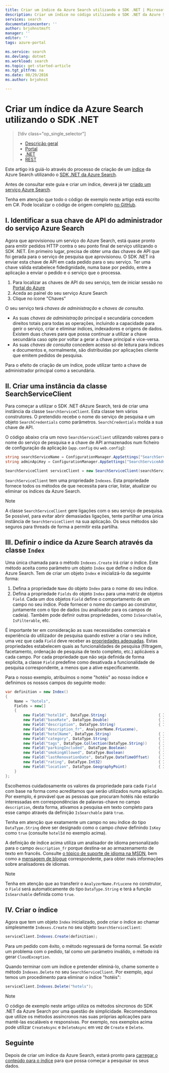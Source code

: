 ```yaml
---
title: Criar um índice da Azure Search utilizando o SDK .NET | Microsoft Docs
description: Criar um índice no código utilizando o SDK .NET da Azure Search.
services: search
documentationcenter: ''
author: brjohnstmsft
manager: ''
editor: ''
tags: azure-portal

ms.service: search
ms.devlang: dotnet
ms.workload: search
ms.topic: get-started-article
ms.tgt_pltfrm: na
ms.date: 08/29/2016
ms.author: brjohnst

---
```

# Criar um índice da Azure Search utilizando o SDK .NET
> [!div class="op_single_selector"]
> * [Descrição geral](search-what-is-an-index.md)
> * [Portal](search-create-index-portal.md)
> * [.NET](search-create-index-dotnet.md)
> * [REST](search-create-index-rest-api.md)
> 
> 

Este artigo irá guiá-lo através do processo de criação de um [índice](https://msdn.microsoft.com/library/azure/dn798941.aspx) da Azure Search utilizando o [SDK .NET da Azure Search](https://msdn.microsoft.com/library/azure/dn951165.aspx).

Antes de consultar este guia e criar um índice, deverá já ter [criado um serviço Azure Search](search-create-service-portal.md).

Tenha em atenção que todo o código de exemplo neste artigo está escrito em C#. Pode localizar o código de origem completo [no GitHub](http://aka.ms/search-dotnet-howto).

## I. Identificar a sua chave de API do administrador do serviço Azure Search
Agora que aprovisionou um serviço do Azure Search, está quase pronto para emitir pedidos HTTP contra o seu ponto final de serviço utilizando o SDK .NET. Em primeiro lugar, precisa de obter uma das chaves de API que foi gerada para o serviço de pesquisa que aprovisionou. O SDK .NET irá enviar esta chave de API em cada pedido para o seu serviço. Ter uma chave válida estabelece fidedignidade, numa base por pedido, entre a aplicação a enviar o pedido e o serviço que o processa.

1. Para localizar as chaves de API do seu serviço, tem de iniciar sessão no [Portal do Azure](https://portal.azure.com/)
2. Aceda ao painel do seu serviço Azure Search
3. Clique no ícone "Chaves"

O seu serviço terá *chaves de administração* e *chaves de consulta*.

* As suas *chaves de administração* principal e secundária concedem direitos totais para todas as operações, incluindo a capacidade para gerir o serviço, criar e eliminar índices, indexadores e origens de dados. Existem duas chaves para que possa continuar a utilizar a chave secundária caso opte por voltar a gerar a chave principal e vice-versa.
* As suas *chaves de consulta* concedem acesso só de leitura para índices e documentos e, normalmente, são distribuídas por aplicações cliente que emitem pedidos de pesquisa.

Para o efeito de criação de um índice, pode utilizar tanto a chave de administrador principal como a secundária.

<a name="CreateSearchServiceClient"></a>

## II. Criar uma instância da classe SearchServiceClient
Para começar a utilizar o SDK .NET dAzure Search, terá de criar uma instância da classe `SearchServiceClient`. Esta classe tem vários construtores. O pretendido recebe o nome do serviço de pesquisa e um objeto `SearchCredentials` como parâmetros. `SearchCredentials` molda a sua chave de API.

O código abaixo cria um novo `SearchServiceClient` utilizando valores para o nome do serviço de pesquisa e a chave de API armazenados num ficheiro de configuração da aplicação (`app.config` ou `web.config`):

```csharp
string searchServiceName = ConfigurationManager.AppSettings["SearchServiceName"];
string adminApiKey = ConfigurationManager.AppSettings["SearchServiceAdminApiKey"];

SearchServiceClient serviceClient = new SearchServiceClient(searchServiceName, new SearchCredentials(adminApiKey));
```

`SearchServiceClient` tem uma propriedade `Indexes`. Esta propriedade fornece todos os métodos de que necessita para criar, listar, atualizar ou eliminar os índices da Azure Search.

> [!NOTE]
> A classe `SearchServiceClient` gere ligações com o seu serviço de pesquisa. Se possível, para evitar abrir demasiadas ligações, tente partilhar uma única instância de `SearchServiceClient` na sua aplicação. Os seus métodos são seguros para threads de forma a permitir esta partilha.
> 
> 

<a name="DefineIndex"></a>

## III. Definir o índice da Azure Search através da classe `Index`
Uma única chamada para o método `Indexes.Create` irá criar o índice. Este método aceita como parâmetro um objeto `Index` que define o índice da Azure Search. Tem de criar um objeto `Index` e inicializá-lo da seguinte forma:

1. Defina a propriedade `Name` do objeto `Index` para o nome do seu índice.
2. Defina a propriedade `Fields` do objeto `Index` para uma matriz de objetos `Field`. Cada um dos objetos `Field` define o comportamento de um campo no seu índice. Pode fornecer o nome do campo ao construtor, juntamente com o tipo de dados (ou analisador para os campos de cadeia). Também pode definir outras propriedades, como `IsSearchable`, `IsFilterable`, etc.

É importante ter em consideração as suas necessidades comerciais e experiência do utilizador de pesquisa quando estiver a criar o seu índice, uma vez que cada `Field` deve receber as [propriedades adequadas](https://msdn.microsoft.com/library/azure/dn798941.aspx). Estas propriedades estabelecem quais as funcionalidades de pesquisa (filtragem, facetamento, ordenação de pesquisa de texto completo, etc.) aplicáveis a cada campo. Por cada propriedade que não seja definida de forma explicita, a classe `Field` predefine como desativada a funcionalidade de pesquisa correspondente, a menos que a ative especificamente.

Para o nosso exemplo, atribuímos o nome "hotéis" ao nosso índice e definimos os nossos campos do seguinte modo:

```csharp
var definition = new Index()
{
    Name = "hotels",
    Fields = new[]
    {
        new Field("hotelId", DataType.String)                       { IsKey = true, IsFilterable = true },
        new Field("baseRate", DataType.Double)                      { IsFilterable = true, IsSortable = true, IsFacetable = true },
        new Field("description", DataType.String)                   { IsSearchable = true },
        new Field("description_fr", AnalyzerName.FrLucene),
        new Field("hotelName", DataType.String)                     { IsSearchable = true, IsFilterable = true, IsSortable = true },
        new Field("category", DataType.String)                      { IsSearchable = true, IsFilterable = true, IsSortable = true, IsFacetable = true },
        new Field("tags", DataType.Collection(DataType.String))     { IsSearchable = true, IsFilterable = true, IsFacetable = true },
        new Field("parkingIncluded", DataType.Boolean)              { IsFilterable = true, IsFacetable = true },
        new Field("smokingAllowed", DataType.Boolean)               { IsFilterable = true, IsFacetable = true },
        new Field("lastRenovationDate", DataType.DateTimeOffset)    { IsFilterable = true, IsSortable = true, IsFacetable = true },
        new Field("rating", DataType.Int32)                         { IsFilterable = true, IsSortable = true, IsFacetable = true },
        new Field("location", DataType.GeographyPoint)              { IsFilterable = true, IsSortable = true }
    }
};
```

Escolhemos cuidadosamente os valores da propriedade para cada `Field` com base na forma como acreditamos que serão utilizados numa aplicação. Por exemplo, é provável que as pessoas que procuram hotéis não estarão interessadas em correspondências de palavras-chave no campo `description`, desta forma, ativamos a pesquisa em texto completo para esse campo através da definição `IsSearchable` para `true`.

Tenha em atenção que exatamente um campo no seu índice do tipo `DataType.String` deve ser designado como o campo *chave* definindo `IsKey` como `true` (consulte `hotelId` no exemplo acima).

A definição de índice acima utiliza um analisador de idioma personalizado para o campo `description_fr` porque destina-se ao armazenamento de texto em francês. Consulte [o tópico de suporte de idioma na MSDN](https://msdn.microsoft.com/library/azure/dn879793.aspx), bem como a [mensagem de blogue](https://azure.microsoft.com/blog/language-support-in-azure-search/) correspondente, para obter mais informações sobre analisadores de idiomas.

> [!NOTE]
> Tenha em atenção que ao transferir o `AnalyzerName.FrLucene` no construtor, o `Field` será automaticamente do tipo `DataType.String` e terá a função `IsSearchable` definida como `true`.
> 
> 

## IV. Criar o índice
Agora que tem um objeto `Index` inicializado, pode criar o índice ao chamar simplesmente `Indexes.Create` no seu objeto `SearchServiceClient`:

```csharp
serviceClient.Indexes.Create(definition);
```

Para um pedido com êxito, o método regressará de forma normal. Se existir um problema com o pedido, tal como um parâmetro inválido, o método irá gerar `CloudException`.

Quando terminar com um índice e pretender eliminá-lo, chame somente o método `Indexes.Delete` no seu `SearchServiceClient`. Por exemplo, aqui temos um procedimento para eliminar o índice "hotéis":

```csharp
serviceClient.Indexes.Delete("hotels");
```

> [!NOTE]
> O código de exemplo neste artigo utiliza os métodos síncronos do SDK .NET da Azure Search por uma questão de simplicidade. Recomendamos que utilize os métodos assíncronos nas suas próprias aplicações para mantê-las escaláveis e responsivas. Por exemplo, nos exemplos acima pode utilizar `CreateAsync` e `DeleteAsync` em vez de `Create` e `Delete`.
> 
> 

## Seguinte
Depois de criar um índice da Azure Search, estará pronto para [carregar o conteúdo para o índice](search-what-is-data-import.md) para que possa começar a pesquisar os seus dados.

<!--HONumber=Sep16_HO3-->


